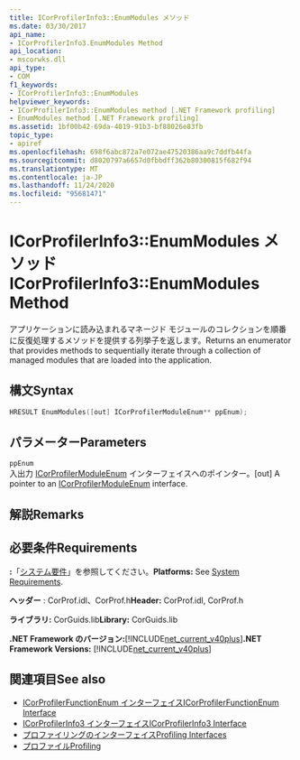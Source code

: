 ```yaml
---
title: ICorProfilerInfo3::EnumModules メソッド
ms.date: 03/30/2017
api_name:
- ICorProfilerInfo3.EnumModules Method
api_location:
- mscorwks.dll
api_type:
- COM
f1_keywords:
- ICorProfilerInfo3::EnumModules
helpviewer_keywords:
- ICorProfilerInfo3::EnumModules method [.NET Framework profiling]
- EnumModules method [.NET Framework profiling]
ms.assetid: 1bf00b42-69da-4019-91b3-bf88026e83fb
topic_type:
- apiref
ms.openlocfilehash: 698f6abc872a7e072ae47520386aa9c7ddfb44fa
ms.sourcegitcommit: d8020797a6657d0fbbdff362b80300815f682f94
ms.translationtype: MT
ms.contentlocale: ja-JP
ms.lasthandoff: 11/24/2020
ms.locfileid: "95681471"
---
```

# <a name="icorprofilerinfo3enummodules-method"></a><span data-ttu-id="420f0-102">ICorProfilerInfo3::EnumModules メソッド</span><span class="sxs-lookup"><span data-stu-id="420f0-102">ICorProfilerInfo3::EnumModules Method</span></span>

<span data-ttu-id="420f0-103">アプリケーションに読み込まれるマネージド モジュールのコレクションを順番に反復処理するメソッドを提供する列挙子を返します。</span><span class="sxs-lookup"><span data-stu-id="420f0-103">Returns an enumerator that provides methods to sequentially iterate through a collection of managed modules that are loaded into the application.</span></span>  
  
## <a name="syntax"></a><span data-ttu-id="420f0-104">構文</span><span class="sxs-lookup"><span data-stu-id="420f0-104">Syntax</span></span>  
  
```cpp  
HRESULT EnumModules([out] ICorProfilerModuleEnum** ppEnum);  
```  
  
## <a name="parameters"></a><span data-ttu-id="420f0-105">パラメーター</span><span class="sxs-lookup"><span data-stu-id="420f0-105">Parameters</span></span>  

 `ppEnum`  
 <span data-ttu-id="420f0-106">入出力 [ICorProfilerModuleEnum](icorprofilermoduleenum-interface.md) インターフェイスへのポインター。</span><span class="sxs-lookup"><span data-stu-id="420f0-106">[out] A pointer to an [ICorProfilerModuleEnum](icorprofilermoduleenum-interface.md) interface.</span></span>  
  
## <a name="remarks"></a><span data-ttu-id="420f0-107">解説</span><span class="sxs-lookup"><span data-stu-id="420f0-107">Remarks</span></span>  
  
## <a name="requirements"></a><span data-ttu-id="420f0-108">必要条件</span><span class="sxs-lookup"><span data-stu-id="420f0-108">Requirements</span></span>  

 <span data-ttu-id="420f0-109">**:**「[システム要件](../../get-started/system-requirements.md)」を参照してください。</span><span class="sxs-lookup"><span data-stu-id="420f0-109">**Platforms:** See [System Requirements](../../get-started/system-requirements.md).</span></span>  
  
 <span data-ttu-id="420f0-110">**ヘッダー** : CorProf.idl、CorProf.h</span><span class="sxs-lookup"><span data-stu-id="420f0-110">**Header:** CorProf.idl, CorProf.h</span></span>  
  
 <span data-ttu-id="420f0-111">**ライブラリ:** CorGuids.lib</span><span class="sxs-lookup"><span data-stu-id="420f0-111">**Library:** CorGuids.lib</span></span>  
  
 <span data-ttu-id="420f0-112">**.NET Framework のバージョン:**[!INCLUDE[net_current_v40plus](../../../../includes/net-current-v40plus-md.md)]</span><span class="sxs-lookup"><span data-stu-id="420f0-112">**.NET Framework Versions:** [!INCLUDE[net_current_v40plus](../../../../includes/net-current-v40plus-md.md)]</span></span>  
  
## <a name="see-also"></a><span data-ttu-id="420f0-113">関連項目</span><span class="sxs-lookup"><span data-stu-id="420f0-113">See also</span></span>

- [<span data-ttu-id="420f0-114">ICorProfilerFunctionEnum インターフェイス</span><span class="sxs-lookup"><span data-stu-id="420f0-114">ICorProfilerFunctionEnum Interface</span></span>](icorprofilerfunctionenum-interface.md)
- [<span data-ttu-id="420f0-115">ICorProfilerInfo3 インターフェイス</span><span class="sxs-lookup"><span data-stu-id="420f0-115">ICorProfilerInfo3 Interface</span></span>](icorprofilerinfo3-interface.md)
- [<span data-ttu-id="420f0-116">プロファイリングのインターフェイス</span><span class="sxs-lookup"><span data-stu-id="420f0-116">Profiling Interfaces</span></span>](profiling-interfaces.md)
- [<span data-ttu-id="420f0-117">プロファイル</span><span class="sxs-lookup"><span data-stu-id="420f0-117">Profiling</span></span>](index.md)
